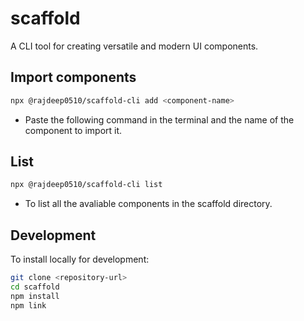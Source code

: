 # scaffold

A CLI tool for creating versatile and modern UI components.

## Import components

```bash
npx @rajdeep0510/scaffold-cli add <component-name>
```

- Paste the following command in the terminal and the name of the component to import it.

## List

```bash
npx @rajdeep0510/scaffold-cli list
```

- To list all the avaliable components in the scaffold directory.

## Development

To install locally for development:

```bash
git clone <repository-url>
cd scaffold
npm install
npm link
```
